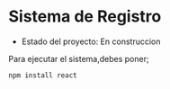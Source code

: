 <h1> Sistema de Registro </h1>

- Estado del proyecto: En construccion 


Para ejecutar el sistema,debes poner; 

```npm install react```

 

